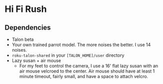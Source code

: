 # Hi Fi Rush

## Dependencies
- Talon beta
- Your own trained parrot model. The more noises the better. I use 14 noises.
- `roku-talon-shared` in your `[TALON_HOME]/user` directory
- Lazy susan + air mouse
  - For my feet to control the camera, I use a 16' flat lazy susan with an air mouse velcroed to the center. Air mouse should have at least 1 minute timeout, fairly small, and have a space to attach velcro.